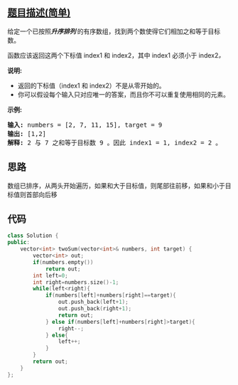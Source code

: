 ## [题目描述(简单)](https://leetcode-cn.com/problems/two-sum-ii-input-array-is-sorted/)
<p>给定一个已按照<strong><em>升序排列</em>&nbsp;</strong>的有序数组，找到两个数使得它们相加之和等于目标数。</p>

<p>函数应该返回这两个下标值<em> </em>index1 和 index2，其中 index1&nbsp;必须小于&nbsp;index2<em>。</em></p>

<p><strong>说明:</strong></p>

<ul>
	<li>返回的下标值（index1 和 index2）不是从零开始的。</li>
	<li>你可以假设每个输入只对应唯一的答案，而且你不可以重复使用相同的元素。</li>
</ul>

<p><strong>示例:</strong></p>

<pre><strong>输入:</strong> numbers = [2, 7, 11, 15], target = 9
<strong>输出:</strong> [1,2]
<strong>解释:</strong> 2 与 7 之和等于目标数 9 。因此 index1 = 1, index2 = 2 。</pre>
</div></div>

## 思路
数组已排序，从两头开始遍历，如果和大于目标值，则尾部往前移，如果和小于目标值则首部向后移

## 代码
```c++
class Solution {
public:
    vector<int> twoSum(vector<int>& numbers, int target) {
        vector<int> out;
        if(numbers.empty())
            return out;
        int left=0;
        int right=numbers.size()-1;
        while(left<right){
            if(numbers[left]+numbers[right]==target){
                out.push_back(left+1);
                out.push_back(right+1);
                return out;
            } else if(numbers[left]+numbers[right]>target){
                right--;
            } else{
                left++;
            }
        }
        return out;
    }
};
```
